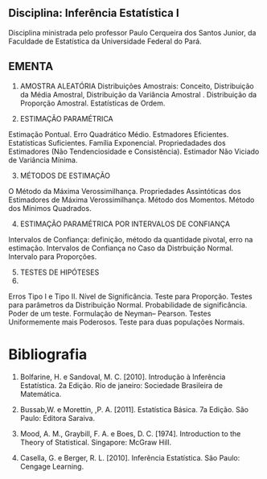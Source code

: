 ## Disciplina: Inferência Estatística I

Disciplina ministrada pelo professor Paulo Cerqueira dos Santos Junior, da Faculdade de Estatística da Universidade Federal do Pará.

## EMENTA

1. AMOSTRA ALEATÓRIA
Distribuições Amostrais: Conceito, Distribuição da Média Amostral, Distribuição da Variância
Amostral . Distribuição da Proporção Amostral. Estatísticas de Ordem.

2. ESTIMAÇÃO PARAMÉTRICA

Estimação Pontual. Erro Quadrático Médio. Estmadores Eficientes. Estatísticas Suficientes. Família
Exponencial. Propriedadades dos Estimadores (Não Tendenciosidade e Consistência). Estimador Não
Viciado de Variância Mínima.

3. MÉTODOS DE ESTIMAÇÃO

O Método da Máxima Verossimilhança. Propriedades Assintóticas dos Estimadores de Máxima
Verossimilhança. Método dos Momentos. Método dos Mínimos Quadrados.

4. ESTIMAÇÃO PARAMÉTRICA POR INTERVALOS DE CONFIANÇA

Intervalos de Confiança: definição, método da quantidade pivotal, erro na estimação. Intervalos de
Confiança no Caso da Distrbuição Normal. Intervalo para Proporções.

5. TESTES DE HIPÓTESES
6. 
Erros Tipo I e Tipo II. Nível de Significância. Teste para Proporção. Testes para parâmetros da
Distribuição Normal. Probabilidade de significância. Poder de um teste. Formulação de Neyman–
Pearson. Testes Uniformemente mais Poderosos. Teste para duas populações Normais.
  
 

# Bibliografia

1. Bolfarine, H. e Sandoval, M. C. [2010]. Introdução à Inferência Estatística. 2a Edição. Rio de janeiro: Sociedade Brasileira de Matemática.

2. Bussab,W. e Morettin, ,P. A. [2011]. Estatística Básica. 7a Edição. São Paulo: Editora Saraiva.

3. Mood, A. M., Graybill, F. A. e Boes, D. C. [1974]. Introduction to the Theory of Statistical. Singapore: McGraw Hill.

4. Casella, G. e Berger, R. L. [2010]. Inferência Estatística. São Paulo: Cengage Learning.
